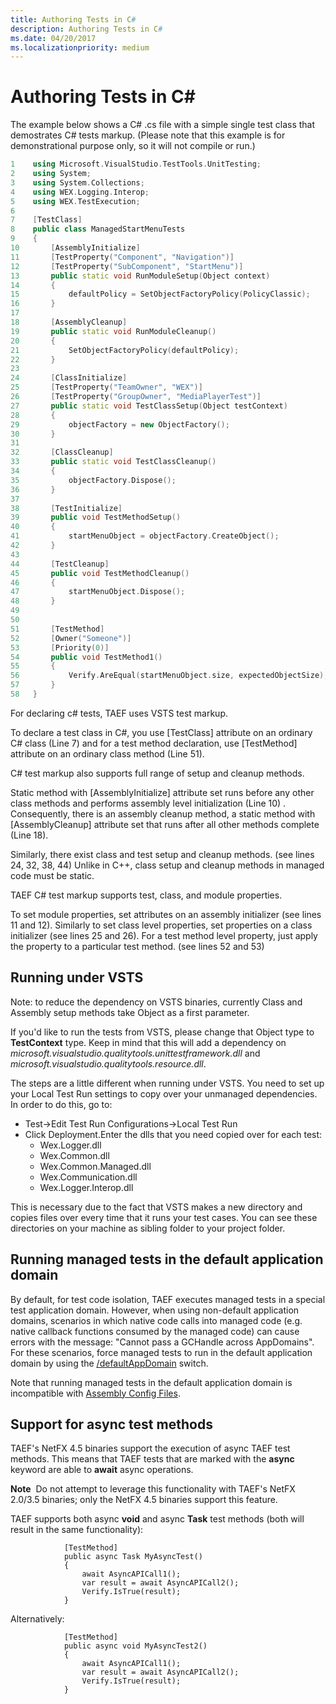 ```yaml
---
title: Authoring Tests in C#
description: Authoring Tests in C#
ms.date: 04/20/2017
ms.localizationpriority: medium
---
```


# Authoring Tests in C#


The example below shows a C# .cs file with a simple single test class that demostrates C# tests markup. (Please note that this example is for demonstrational purpose only, so it will not compile or run.)

```cpp
1    using Microsoft.VisualStudio.TestTools.UnitTesting;
2    using System;
3    using System.Collections;
4    using WEX.Logging.Interop;
5    using WEX.TestExecution;
6
7    [TestClass]
8    public class ManagedStartMenuTests
9    {
10       [AssemblyInitialize]
11       [TestProperty("Component", "Navigation")]
12       [TestProperty("SubComponent", "StartMenu")]
13       public static void RunModuleSetup(Object context)
14       {
15           defaultPolicy = SetObjectFactoryPolicy(PolicyClassic);
16       }
17
18       [AssemblyCleanup]
19       public static void RunModuleCleanup()
20       {
21           SetObjectFactoryPolicy(defaultPolicy);
22       }
23
24       [ClassInitialize]
25       [TestProperty("TeamOwner", "WEX")]
26       [TestProperty("GroupOwner", "MediaPlayerTest")]
27       public static void TestClassSetup(Object testContext)
28       {
29           objectFactory = new ObjectFactory();
30       }
31
32       [ClassCleanup]
33       public static void TestClassCleanup()
34       {
35           objectFactory.Dispose();
36       }
37
38       [TestInitialize]
39       public void TestMethodSetup()
40       {
41           startMenuObject = objectFactory.CreateObject();
42       }
43
44       [TestCleanup]
45       public void TestMethodCleanup()
46       {
47           startMenuObject.Dispose();
48       }
49
50
51       [TestMethod]
52       [Owner("Someone")]
53       [Priority(0)]
54       public void TestMethod1()
55       {
56           Verify.AreEqual(startMenuObject.size, expectedObjectSize);
57       }
58   }
```

For declaring c\# tests, TAEF uses VSTS test markup.

To declare a test class in C#, you use \[TestClass\] attribute on an ordinary C# class (Line 7) and for a test method declaration, use \[TestMethod\] attribute on an ordinary class method (Line 51).

C# test markup also supports full range of setup and cleanup methods.

Static method with \[AssemblyInitialize\] attribute set runs before any other class methods and performs assembly level initialization (Line 10) . Consequently, there is an assembly cleanup method, a static method with \[AssemblyCleanup\] attribute set that runs after all other methods complete (Line 18).

Similarly, there exist class and test setup and cleanup methods. (see lines 24, 32, 38, 44) Unlike in C++, class setup and cleanup methods in managed code must be static.

TAEF C# test markup supports test, class, and module properties.

To set module properties, set attributes on an assembly initializer (see lines 11 and 12). Similarly to set class level properties, set properties on a class initializer (see lines 25 and 26). For a test method level property, just apply the property to a particular test method. (see lines 52 and 53)

## <span id="Running_under_VSTS"></span><span id="running_under_vsts"></span><span id="RUNNING_UNDER_VSTS"></span>Running under VSTS


Note: to reduce the dependency on VSTS binaries, currently Class and Assembly setup methods take Object as a first parameter.

If you'd like to run the tests from VSTS, please change that Object type to **TestContext** type. Keep in mind that this will add a dependency on *microsoft.visualstudio.qualitytools.unittestframework.dll* and *microsoft.visualstudio.qualitytools.resource.dll*.

The steps are a little different when running under VSTS. You need to set up your Local Test Run settings to copy over your unmanaged dependencies. In order to do this, go to:

-   Test-&gt;Edit Test Run Configurations-&gt;Local Test Run
-   Click Deployment.Enter the dlls that you need copied over for each test:
    -   Wex.Logger.dll
    -   Wex.Common.dll
    -   Wex.Common.Managed.dll
    -   Wex.Communication.dll
    -   Wex.Logger.Interop.dll

This is necessary due to the fact that VSTS makes a new directory and copies files over every time that it runs your test cases. You can see these directories on your machine as sibling folder to your project folder.

## <span id="Running_managed_tests_in_the_default_application_domain"></span><span id="running_managed_tests_in_the_default_application_domain"></span><span id="RUNNING_MANAGED_TESTS_IN_THE_DEFAULT_APPLICATION_DOMAIN"></span>Running managed tests in the default application domain


By default, for test code isolation, TAEF executes managed tests in a special test application domain. However, when using non-default application domains, scenarios in which native code calls into managed code (e.g. native callback functions consumed by the managed code) can cause errors with the message: "Cannot pass a GCHandle across AppDomains". For these scenarios, force managed tests to run in the default application domain by using the [/defaultAppDomain](te-exe-command-line-parameters.md#defaultappdomain) switch.

Note that running managed tests in the default application domain is incompatible with [Assembly Config Files](assembly-config-files.md).

## <span id="Support_for_async_test_methods"></span><span id="support_for_async_test_methods"></span><span id="SUPPORT_FOR_ASYNC_TEST_METHODS"></span>Support for async test methods


TAEF's NetFX 4.5 binaries support the execution of async TAEF test methods. This means that TAEF tests that are marked with the **async** keyword are able to **await** async operations.

**Note**  Do not attempt to leverage this functionality with TAEF's NetFX 2.0/3.5 binaries; only the NetFX 4.5 binaries support this feature.

 

TAEF supports both async **void** and async **Task** test methods (both will result in the same functionality):

```CSharp
            [TestMethod]
            public async Task MyAsyncTest()
            {
                await AsyncAPICall1();
                var result = await AsyncAPICall2();
                Verify.IsTrue(result);
            }
```

Alternatively:

```CSharp
            [TestMethod]
            public async void MyAsyncTest2()
            {
                await AsyncAPICall1();
                var result = await AsyncAPICall2();
                Verify.IsTrue(result);
            }
```

 

 





